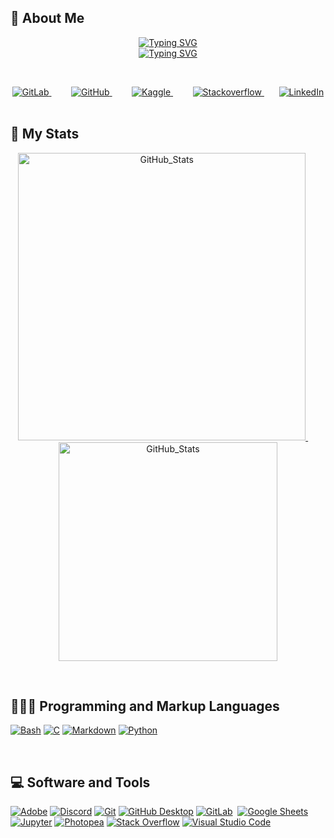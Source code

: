 ## :crescent_moon: About Me

<!-- About Me -->

<p align="center"> 
    <a href="https://git.io/typing-svg">
        <img src="https://readme-typing-svg.demolab.com?font=Kaushan Script&size=22&pause=1000&color=23ADBEFF&center=true&vCenter=true&repeat=false&width=435&lines=Hi!+I'm+Nisa+Ceren+%C3%9Cnn%C3%BC!;" alt="Typing SVG" />
        </a>
    <br>
    <a href="https://git.io/typing-svg">
        <img src="https://readme-typing-svg.demolab.com?font=Kaushan Script&size=22&pause=1000&color=23ADBEFF&center=true&vCenter=true&width=435&lines=Always+learning+new+things;42+schools+student" alt="Typing SVG" />
        </a>
</p>
<br>

<!-- Introduction -->

<p align="center">
    <a href="https://gitlab.com/nisaunnu">
        <img alt="GitLab" title="GitLab" src="https://custom-icon-badges.demolab.com/badge/GitLab-BD2A11.svg?logo=gitlab&logoColor=white&style=flat&color=BD2A11">
        </a> 
    &#8287;&#8287;&#8287;&#8287;&#8287;
    <a href="https://github.com/nisaunnu">
        <img alt="GitHub" title="GitHub" src="https://custom-icon-badges.demolab.com/badge/GitHub-000000.svg?logo=github&logoColor=white&style=flat&color=000000">
        </a> 
    &#8287;&#8287;&#8287;&#8287;&#8287;
   <a href="https://www.kaggle.com/nisacerennn">
        <img alt="Kaggle" title="Kaggle" src="https://custom-icon-badges.demolab.com/badge/Kaggle-00AAD2.svg?logo=kaggle&logoColor=white&style=flat&labelColor=00AAD2">
        </a>
    &#8287;&#8287;&#8287;&#8287;&#8287;&#8287;&#8287;
    <a href="https://stackoverflow.com/users/20032529/nisa-ceren-%c3%9cnn%c3%bc">
        <img alt="Stackoverflow" title="Stackoverflow" src="https://custom-icon-badges.demolab.com/badge/Stackoverflow-C80000.svg?logo=stackoverflow&logoColor=white&style=flat&color=C80000">
    </a>
    &#8287;&#8287;&#8287;&#8287;&#8287;
    <a href="https://www.linkedin.com/in/nisaunnu/">
        <img alt="LinkedIn" title="LinkedIn" src="https://custom-icon-badges.demolab.com/badge/LinkedIn-0245CA.svg?logo=linkedin&logoColor=white&style=flat&labelColor=0245CA">
        </a>  
    &#8287;&#8287;&#8287;&#8287;&#8287;
<!--    <a href="https://app.patika.dev/nisacerenunnu">
        <img alt="patika" title="patika" src="https://custom-icon-badges.demolab.com/badge/Patika.dev-FF6600.svg?logo=patika_beyaz&logoColor=white&style=flat&labelColor=FF6600"/>
        </a>  
    &#8287;&#8287;&#8287;&#8287;&#8287;
    <a href="https://www.instagram.com/nisaunnu/">
        <img alt="Instagram" title="Instagram" src="https://custom-icon-badges.demolab.com/badge/Instagram-purple.svg?logo=instagram&logoColor=white&style=flat&labelColor=7B1080FF"/>
        </a>
</p>-->
<br>



## 🎯 My Stats

<p align="center">
<!-- dark mode only -->
      <a href="https://github.com/nisaunnu">  
        <picture>
            <source
                 srcset="https://github-readme-stats.vercel.app/api?username=anuraghazra&show_icons=true&hide=none&theme=github_dark"
                 media="(prefers-color-scheme: github_dark)" />
            <img width="460px" title="GitHub_Stats" src="https://github-readme-stats.vercel.app/api?username=nisaunnu&show_icons=true&theme=github_dark" />
        </picture>
        </a>
   &#8287;&#8287;&#8287;&#8287;
    <a href="https://github.com/nisaunnu">  
        <picture>
            <source
                 srcset="https://github-readme-stats.vercel.app/api/top-langs/?username=anuraghazra&show_icons=true&hide=none&theme=github_dark"
                 media="(prefers-color-scheme: github_dark)" />
            <img width="350px" title="GitHub_Stats" src="https://github-readme-stats.vercel.app/api/top-langs/?username=nisaunnu&show_icons=true&theme=github_dark&layout=compact" />
        </picture>
        </a>
<!--    <a href="https://github.com/nisaunnu">
        <img width="420px" title="GitHub_Stats" src="https://streak-stats.demolab.com?user=nisaunnu&theme=github-dark-blue#gh-dark-mode-only"/>
        </a>  
    <a href="https://github.com/JaeSeoKim/badge42">
        <img width="500px"src="https://badge42.vercel.app/api/v2/cldyzvso800060fmnnkmsw17v/stats?cursusId=21&coalitionId=362" alt="nunnu's 42 stats" />
        </a>
     <br>
    <br>
    <a href="https://github.com/nisaunnu">
        <img  width="740px" alt="Nisa Ünnü's Activity Graph" src="https://github-readme-activity-graph.cyclic.app/graph/?username=nisaunnu&bg_color=0D1117&color=9D9D9D&line=1F6FEA&point=FFFFFF&hide_border=false&radius=20#gh-dark-mode-only" />
        </a>  -->
</p>


<br>

<!-- <h2> 🛠️ My Favorite Tools </h2>
<br> -->
<h2>👩🏻‍💻 Programming and Markup Languages </h3>
<p>
    <a href="#"><img alt="Bash" src="https://img.shields.io/badge/Bash-121011.svg?logo=gnu-bash&logoColor=white&style=flat"></a>
    <a href="#"><img alt="C" src="https://custom-icon-badges.demolab.com/badge/C-03599C.svg?logo=c-in-hexagon&logoColor=white&style=flat"></a>
    <a href="#"><img alt="Markdown" src="https://img.shields.io/badge/Markdown-000000.svg?logo=markdown&logoColor=white&style=flat"></a>
    <a href="#"><img alt="Python" src="https://img.shields.io/badge/Python-264969.svg?logo=python&logoColor=white&style=flat"></a>
</p><br>
<h2>💻 Software and Tools </h3>
<p>
    <a href="#"><img alt="Adobe" src="https://img.shields.io/badge/Adobe-ED0E00.svg?logo=adobe&logoColor=white&style=flat"></a>
    <a href="#"><img alt="Discord" src="https://img.shields.io/badge/-Discord-525DE9.svg?logo=discord&logoColor=white&style=flat"></a>
    <a href="#"><img alt="Git" src="https://img.shields.io/badge/Git-E44C30.svg?logo=git&logoColor=white&style=flat"></a>
    <a href="#"><img alt="GitHub Desktop" src="https://img.shields.io/badge/GitHub%20Desktop-7F248B.svg?logo=github&logoColor=white&style=flat"></a>
    <a href="#"><img alt="GitLab" title="GitLab" src="https://custom-icon-badges.demolab.com/badge/GitLab-BD2A11.svg?logo=gitlab&logoColor=white&style=flat&color=BD2A11"></a> 
    <a href="#"><img alt="Google Sheets" src="https://img.shields.io/badge/Sheets-168751.svg?logo=google%20sheets&logoColor=white&style=flat"></a>
    <a href="#"><img alt="Jupyter" src="https://img.shields.io/badge/Jupyter-E77124.svg?logo=Jupyter&logoColor=white&style=flat"></a>
    <a href="#"><img alt="Photopea" src="https://img.shields.io/badge/Photopea-179C8F?logo=photopea&logoColor=white&style=flat"></a>
    <a href="#"><img alt="Stack Overflow" src="https://img.shields.io/badge/-Stack%20Overflow-C80000?logo=stack-overflow&logoColor=white&style=flat"></a>
    <a href="#"><img alt="Visual Studio Code" src="https://img.shields.io/badge/Visual%20Studio%20Code-0073B0.svg?logo=visual-studio-code&logoColor=white&style=flat"></a>
</p>
